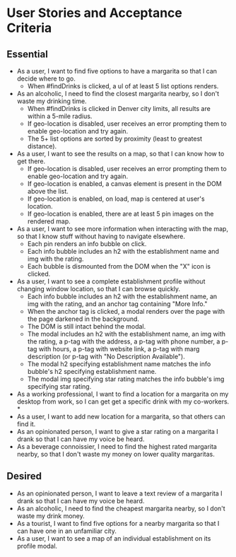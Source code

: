 # User Stories and Acceptance Criteria

## Essential
* As a user, I want to find five options to have a margarita so that I can decide where to go.
    * When #findDrinks is clicked, a ul of at least 5 list options renders.
* As an alcoholic, I need to find the closest margarita nearby, so I don't waste my drinking time.
    * When #findDrinks is clicked in Denver city limits, all results are within a 5-mile radius.
    * If geo-location is disabled, user receives an error prompting them to enable geo-location and try again.
    * The 5+ list options are sorted by proximity (least to greatest distance).
* As a user, I want to see the results on a map, so that I can know how to get there.
    * If geo-location is disabled, user receives an error prompting them to enable geo-location and try again.
    * If geo-location is enabled, a canvas element is present in the DOM above the list.
    * If geo-location is enabled, on load, map is centered at user's location.
    * If geo-location is enabled, there are at least 5 pin images on the rendered map.
* As a user, I want to see more information when interacting with the map, so that I know stuff without having to navigate elsewhere.
    * Each pin renders an info bubble on click.
    * Each info bubble includes an h2 with the establishment name and img with the rating.
    * Each bubble is dismounted from the DOM when the "X" icon is clicked.
* As a user, I want to see a complete establishment profile without changing window location, so that I can browse quickly.
    * Each info bubble includes an h2 with the establishment name, an img with the rating, and an anchor tag containing "More Info."
    * When the anchor tag is clicked, a modal renders over the page with the page darkened in the background.
    * The DOM is still intact behind the modal.
    * The modal includes an h2 with the establishment name, an img with the rating, a p-tag with the address, a p-tag with phone number, a p-tag with hours, a p-tag with website link, a p-tag with marg description (or p-tag with "No Description Available").
    * The modal h2 specifying establishment name matches the info bubble's h2 specifying establishment name.
    * The modal img specifying star rating matches the info bubble's img specifying star rating.
* As a working professional, I want to find a location for a margarita on my desktop from work, so I can get get a specific drink with my co-workers.
    * 
* As a user, I want to add new location for a margarita, so that others can find it.
* As an opinionated person, I want to give a star rating on a margarita I drank so that I can have my voice be heard.
* As a beverage connoissier, I need to find the highest rated margarita nearby, so that I don't waste my money on lower quality margaritas.

## Desired
* As an opinionated person, I want to leave a text review of a margarita I drank  so that I can have my voice be heard.
* As an alcoholic, I need to find the cheapest margarita nearby, so I don't waste my drink money.
* As a tourist, I want to find five options for a nearby margarita so that I can have one in an unfamiliar city.
* As a user, I want to see a map of an individual establishment on its profile modal.